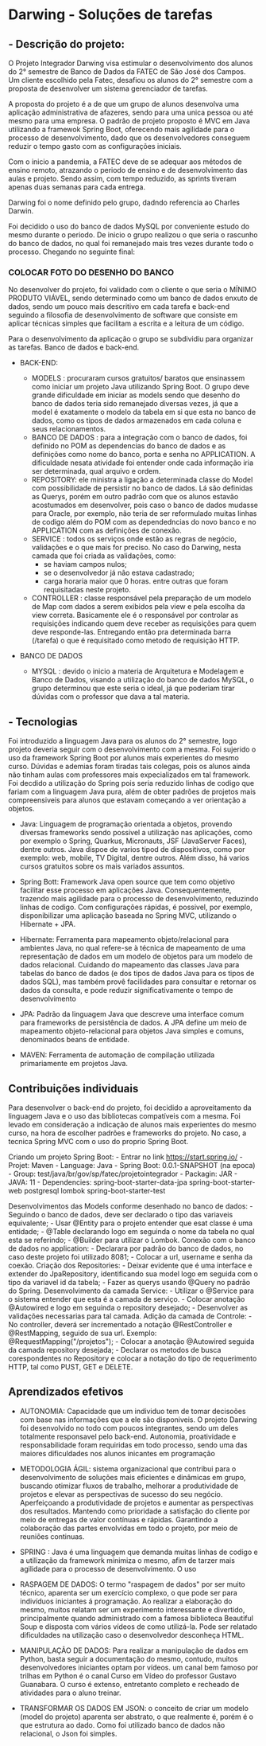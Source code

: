 # Darwing - Soluções de tarefas

## - Descrição do projeto:

O Projeto Integrador Darwing visa estimular o desenvolvimento dos alunos do 2° semestre de Banco de Dados da FATEC de São José dos Campos. Um cliente escolhido pela Fatec, desafiou os alunos do 2° semestre com a proposta de desenvolver um sistema gerenciador de tarefas. 

A proposta do projeto é a de que um grupo de alunos desenvolva uma aplicação administrativa de afazeres, sendo para uma unica pessoa ou até mesmo para uma empresa. O padrão de projeto proposto é MVC em Java utilizando a framewok Spring Boot, oferecendo mais agilidade para o processo de desenvolvimento, dado que os desenvolvedores conseguem reduzir o tempo gasto com as configurações iniciais.

Com o inicio a pandemia, a FATEC deve de se adequar aos métodos de ensino remoto, atrazando o periodo de ensino e de desenvolvimento das aulas e projeto. Sendo assim, com tempo reduzido, as sprints tiveram apenas duas semanas para cada entrega.

Darwing foi o nome definido pelo grupo, dadndo referencia ao Charles Darwin.

Foi decidido o uso do banco de dados MySQL por conveniente estudo do mesmo durante o periodo. De inicio o grupo realizou o que seria o rascunho do banco de dados, no qual foi remanejado mais tres vezes durante todo o processo. Chegando no seguinte final: 

### COLOCAR FOTO DO DESENHO DO BANCO 

No desenvolver do projeto, foi validado com o cliente o que seria o MÍNIMO PRODUTO VIÁVEL, sendo determinado como um banco de dados enxuto de dados, sendo um pouco mais descritivo em cada tarefa e back-end seguindo a filosofia de desenvolvimento de software que consiste em aplicar técnicas simples que facilitam a escrita e a leitura de um código.

Para o desenvolvimento da aplicação o grupo se subdividiu para organizar as tarefas. Banco de dados e back-end.

- BACK-END: 
    - MODELS : procuraram cursos gratuitos/ baratos que ensinassem como iniciar um projeto Java utilizando Spring Boot. O grupo deve grande dificuldade em iniciar as models sendo que desenho do banco de dados teria sido remanejado diversas vezes, já que a model é exatamente o modelo da tabela em si que esta no banco de dados, como os tipos de dados armazenados em cada coluna e seus relacionamentos.
    - BANCO DE DADOS : para a integração com o banco de dados, foi definido no POM as dependencias do banco de dados e as definições como nome do banco, porta e senha no APPLICATION. A dificuldade nesata atividade foi entender onde cada informação iria ser determinada, qual arquivo e ordem.
    - REPOSITORY: ele ministra a ligação a determinada classe do Model com possibilidade de persistir no banco de dados. Lá são definidas as Querys, porém em outro padrão com que os alunos estavão acostumados em desenvolver, pois caso o banco de dados mudasse para Oracle, por exemplo, não teria de ser reformulado muitas linhas de codigo além do POM com as dependedncias do novo banco e no APPLICATION com as definições de conexão.
    -  SERVICE : todos os serviços onde estão as regras de negócio, validações e o que mais for preciso. No caso do Darwing, nesta camada que foi criada as validações, como:
        - se haviam campos nulos;
        - se o desenvolvedor já não estava cadastrado;
        - carga horaria maior que 0 horas. 
     entre outras que foram requisitadas neste projeto.
    - CONTROLLER : classe responsável pela preparação de um modelo de Map com dados a serem exibidos pela view e pela escolha da view correta. Basicamente ele é o responsável por controlar as requisições indicando quem deve receber as requisições para quem deve responde-las. Entregando então pra determinada barra (/tarefa) o que é requisitado como metodo de requisição HTTP.
    
- BANCO DE DADOS 
    - MYSQL : devido o inicio a materia de Arquitetura e Modelagem e Banco de Dados, visando a utilização do banco de dados MySQL, o grupo determinou que este seria o ideal, já que poderiam tirar dúvidas com o professor que dava a tal materia.

## - Tecnologias 
Foi introduzido a linguagem Java para os alunos do 2° semestre, logo projeto deveria seguir com o desenvolvimento com a mesma. Foi sujerido o uso da framework Spring Boot por alunos mais experientes do mesmo curso. Dúvidas e ademias foram tiradas tais colegas, pois os alunos ainda não tinham aulas com professores mais expecializados em tal framework. Foi decdido a utilização do Spring pois seria  reduzido linhas de codigo que fariam com a linguagem Java pura, além de obter padrões de projetos mais compreensiveis para alunos que estavam começando a ver orientação a objetos.

- Java:
  Linguagem de programação orientada a objetos, provendo diversas frameworks sendo possivel a utilização nas aplicações, como por exemplo o Spring, Quarkus, Micronauts, JSF (JavaServer Faces), dentre outros. Java dispoe de varios tipod de dispositivos, como por exemplo: web, mobile, TV Digital, dentre outros. Além disso, há varios cursos gratuitos sobre os mais variados assuntos.
  
 - Spring Bott: 
     Framework Java open source que tem como objetivo facilitar esse processo em aplicações Java. Consequentemente, trazendo mais agilidade para o processo de desenvolvimento, reduzindo linhas de codigo. Com configurações rápidas, é possivel, por exemplo, disponibilizar uma aplicação baseada no Spring MVC, utilizando o Hibernate + JPA.
  
- Hibernate:
  Ferramenta para mapeamento objeto/relacional para ambientes Java, no qual refere-se à técnica de mapeamento de uma representação de dados em um modelo de objetos para um modelo de dados relacional. Cuidando do mapeamento das classes Java para tabelas do banco de dados (e dos tipos de dados Java para os tipos de dados SQL), mas também provê facilidades para consultar e retornar os dados da consulta, e pode reduzir significativamente o tempo de desenvolvimento
  
- JPA:
  Padrão da linguagem Java que descreve uma interface comum para frameworks de persistência de dados. A JPA define um meio de mapeamento objeto-relacional para objetos Java simples e comuns, denominados beans de entidade.
 
- MAVEN:
  Ferramenta de automação de compilação utilizada primariamente em projetos Java. 

## Contribuições individuais

Para desenvolver o back-end do projeto, foi decidido a aproveitamento da linguagem Java e o uso das bibliotecas compatíveis com a mesma. Foi levado em consideração a indicação de alunos mais experientes do mesmo curso, na hora de escolher padrões e frameworks do projeto. No caso, a tecnica Spring MVC com o uso do proprio Spring Boot. 

Criando um projeto Spring Boot:
    - Entrar no link https://start.spring.io/
    - Projet: Maven
    - Language: Java 
    - Spring Boot: 0.0.1-SNAPSHOT (na epoca)
    - Group: test/java/br/gov/sp/fatec/projetointegrador
    - Packagin: JAR
    - JAVA:  11
    - Dependencies: spring-boot-starter-data-jpa
                    spring-boot-starter-web
                    postgresql
                    lombok
                    spring-boot-starter-test
               
 Desenvolvimentos das Models conforme desenhado no banco de dados:
    - Seguindo o banco de dados, deve ser declarado o tipo das variaveis equivalente;
    - Usar @Entity para o projeto entender que esat classe é uma entidade;
    - @Table declarando logo em seguinda o nome da tabela no qual esta se referindo;
    - @Builder para utilizar o Lombok.
 Conexão com o banco de dados no application:
    - Declarara por padrão do banco de dados, no caso deste projeto foi utilizado 8081;
    - Colocar a url, username e senha da coexão.
  Criação dos Repositories: 
    - Deixar evidente que é uma interface e extender do JpaRepository, identificando sua model logo em seguida com o tipo da variavel id da tabela;
    - Fazer as querys usando @Query no padrão do Spring.
   Desenvolvimento da camada Service:
    - Utilizar o @Service para o sistema entender que esta é a camada de serviço.
    - Colocar anotação @Autowired e logo em seguinda o repository desejado;
    - Desenvolver as validações necessarias para tal camada.
   Adição da camada de Controle:
    - No controller, deverá ser incrementado a notação @RestController e @RestMapping, seguido de sua url. Exemplo: @RequestMapping("/projetos");
    - Colocar a anotação @Autowired seguida da camada repository desejada;
    - Declarar os metodos de busca corespondentes no Repository e colocar a notação do tipo de requerimento HTTP, tal como PUST, GET e DELETE.
   

## Aprendizados efetivos
- AUTONOMIA: Capacidade que um individuo tem de tomar decisoões com base nas informações que a ele são disponiveis. O projeto Darwing foi desenvolvido no todo com poucos integrantes, sendo um deles totalmente responsavel pelo back-end. Autonomia, proatividade e responsabilidade foram requiridas em todo processo, sendo uma das maiores dificuldades nos alunos inicantes em programação

- METODOLOGIA ÁGIL: sistema organizacional que contribui para o desenvolvimento de soluções mais eficientes e dinâmicas em grupo, buscando otimizar fluxos de trabalho, melhorar a produtividade de projetos e elevar as perspectivas de sucesso do seu negócio. Aperfeiçoando a produtividade de projetos e aumentar as perspectivas dos resultados. Mantendo como prioridade a satisfação do cliente por meio de entregas de valor contínuas e rápidas. Garantindo a colaboração das partes envolvidas em todo o projeto, por meio de reuniões continuas.

- SPRING : Java é uma linguagem que demanda muitas linhas de codigo e a utilização da framework minimiza o mesmo, afim de tarzer mais agilidade para o processo de desenvolvimento. O uso 

- RASPAGEM DE DADOS: O termo "raspagem de dados" por ser muito técnico, aparenta ser um exercício complexo, o que pode ser para indivíduos iniciantes á programação. Ao           realizar a elaboração do mesmo, muitos relatam ser um experimento interessante e divertido, principalmente quando administrado com a famosa biblioteca Beautiful Soup e disposta com vários vídeos de como utilizá-la. Pode ser relatado dificuldades na utilização caso o desenvolvedor desconheça HTML.
    
- MANIPULAÇÃO DE DADOS: Para realizar a manipulação de dados em Python, basta seguir a documentação do mesmo, contudo, muitos desenvolvedores iniciantes optam por                vídeos. um canal bem famoso por trilhas em Python é o canal Curso em Vídeo do professor Gustavo Guanabara. O curso é extenso, entretanto completo e recheado de                   atividades para o aluno treinar.

- TRANSFORMAR OS DADOS EM JSON: o conceito de criar um modelo (model do projeto) aparenta ser abstrato, o que realmente é, porém é o que estrutura ao dado. Como foi              utilizado banco de dados não relacional, o Json foi simples.
